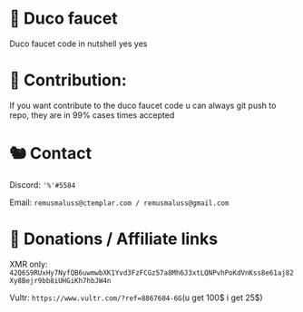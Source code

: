 

# 🐔 Duco faucet
Duco faucet code in nutshell yes yes

# 🐠 Contribution:
If you want contribute to the duco faucet code u can always git push to repo, they are in 99% cases times accepted

# 🐿️ Contact 

Discord: `'%'#5584`

Email: `remusmaluss@ctemplar.com / remusmaluss@gmail.com` 

# 🐋 Donations / Affiliate links
XMR only: `42Q6S9RUxHy7NyfQB6uwmwbXK1Yvd3FzFCGz57a8Mh6J3xtLQNPvhPoKdVnKss8e61aj82Xy8Bejr9bb8iUHGiKh7hbJW4n `

Vultr: `https://www.vultr.com/?ref=8867604-6G`(u get 100$ i get 25$)
